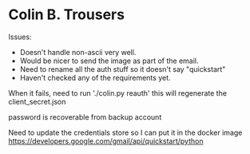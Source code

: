 Colin B. Trousers
=================

Issues:
 - Doesn't handle non-ascii very well.
 - Would be nicer to send the image as part of the email.
 - Need to rename all the auth stuff so it doesn't say "quickstart"
 - Haven't checked any of the requirements yet.

When it fails, need to run './colin.py reauth' this will regenerate
the client\_secret.json

password is recoverable from backup account


Need to update the credentials store so I can put it in the docker image
https://developers.google.com/gmail/api/quickstart/python
